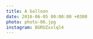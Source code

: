 ```yaml
---
title: A balloon
date: 2016-06-05 00:00:00 +0300
photo: photo-06.jpg
instagram: BGRUZxxlql4
---
```

